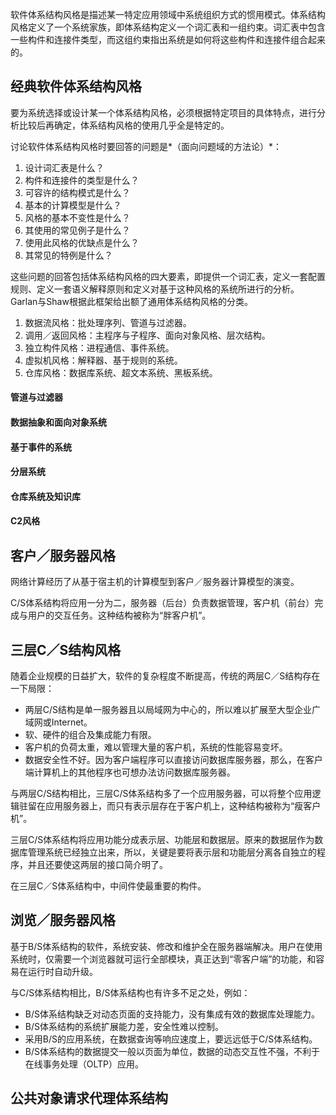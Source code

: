 软件体系结构风格是描述某一特定应用领域中系统组织方式的惯用模式。体系结构风格定义了一个系统家族，即体系结构定义一个词汇表和一组约束。词汇表中包含一些构件和连接件类型，而这组约束指出系统是如何将这些构件和连接件组合起来的。

## 经典软件体系结构风格

要为系统选择或设计某一个体系结构风格，必须根据特定项目的具体特点，进行分析比较后再确定，体系结构风格的使用几乎全是特定的。

讨论软件体系结构风格时要回答的问题是*（面向问题域的方法论）*：

1. 设计词汇表是什么？
2. 构件和连接件的类型是什么？
3. 可容许的结构模式是什么？
4. 基本的计算模型是什么？
5. 风格的基本不变性是什么？
6. 其使用的常见例子是什么？
7. 使用此风格的优缺点是什么？
8. 其常见的特例是什么？

这些问题的回答包括体系结构风格的四大要素，即提供一个词汇表，定义一套配置规则、定义一套语义解释原则和定义对基于这种风格的系统所进行的分析。Garlan与Shaw根据此框架给出额了通用体系结构风格的分类。

1. 数据流风格：批处理序列、管道与过滤器。
2. 调用／返回风格：主程序与子程序、面向对象风格、层次结构。
3. 独立构件风格：进程通信、事件系统。
4. 虚拟机风格：解释器、基于规则的系统。
5. 仓库风格：数据库系统、超文本系统、黑板系统。

#### 管道与过滤器

#### 数据抽象和面向对象系统

#### 基于事件的系统

#### 分层系统

#### 仓库系统及知识库

#### C2风格

## 客户／服务器风格

网络计算经历了从基于宿主机的计算模型到客户／服务器计算模型的演变。

C/S体系结构将应用一分为二，服务器（后台）负责数据管理，客户机（前台）完成与用户的交互任务。这种结构被称为“胖客户机”。

## 三层C／S结构风格

随着企业规模的日益扩大，软件的复杂程度不断提高，传统的两层C／S结构存在一下局限：

+ 两层C/S结构是单一服务器且以局域网为中心的，所以难以扩展至大型企业广域网或Internet。
+ 软、硬件的组合及集成能力有限。
+ 客户机的负荷太重，难以管理大量的客户机，系统的性能容易变坏。
+ 数据安全性不好。因为客户端程序可以直接访问数据库服务器，那么，在客户端计算机上的其他程序也可想办法访问数据库服务器。

与两层C/S结构相比，三层C/S体系结构多了一个应用服务器，可以将整个应用逻辑驻留在应用服务器上，而只有表示层存在于客户机上，这种结构被称为“瘦客户机”。

三层C/S体系结构将应用功能分成表示层、功能层和数据层。原来的数据层作为数据库管理系统已经独立出来，所以，关键是要将表示层和功能层分离各自独立的程序，并且还要使这两层的接口简介明了。

在三层C／S体系结构中，中间件使最重要的构件。

## 浏览／服务器风格

基于B/S体系结构的软件，系统安装、修改和维护全在服务器端解决。用户在使用系统时，仅需要一个浏览器就可运行全部模块，真正达到“零客户端”的功能，和容易在运行时自动升级。

与C/S体系结构相比，B/S体系结构也有许多不足之处，例如：

+ B/S体系结构缺乏对动态页面的支持能力，没有集成有效的数据库处理能力。
+ B/S体系结构的系统扩展能力差，安全性难以控制。
+ 采用B/S的应用系统，在数据查询等响应速度上，要远远低于C/S体系结构。
+ B/S体系结构的数据提交一般以页面为单位，数据的动态交互性不强，不利于在线事务处理（OLTP）应用。

## 公共对象请求代理体系结构




